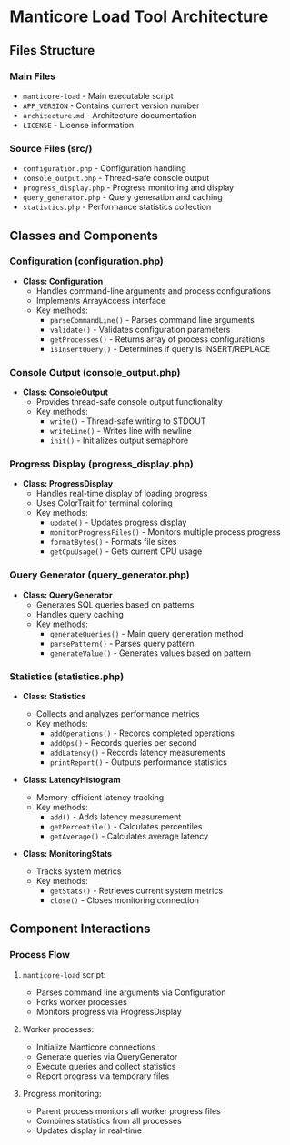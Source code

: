 # Manticore Load Tool Architecture

## Files Structure

### Main Files
- `manticore-load` - Main executable script
- `APP_VERSION` - Contains current version number
- `architecture.md` - Architecture documentation
- `LICENSE` - License information

### Source Files (src/)
- `configuration.php` - Configuration handling
- `console_output.php` - Thread-safe console output
- `progress_display.php` - Progress monitoring and display
- `query_generator.php` - Query generation and caching
- `statistics.php` - Performance statistics collection

## Classes and Components

### Configuration (configuration.php)
- **Class: Configuration**
  - Handles command-line arguments and process configurations
  - Implements ArrayAccess interface
  - Key methods:
    - `parseCommandLine()` - Parses command line arguments
    - `validate()` - Validates configuration parameters
    - `getProcesses()` - Returns array of process configurations
    - `isInsertQuery()` - Determines if query is INSERT/REPLACE

### Console Output (console_output.php)
- **Class: ConsoleOutput**
  - Provides thread-safe console output functionality
  - Key methods:
    - `write()` - Thread-safe writing to STDOUT
    - `writeLine()` - Writes line with newline
    - `init()` - Initializes output semaphore

### Progress Display (progress_display.php)
- **Class: ProgressDisplay**
  - Handles real-time display of loading progress
  - Uses ColorTrait for terminal coloring
  - Key methods:
    - `update()` - Updates progress display
    - `monitorProgressFiles()` - Monitors multiple process progress
    - `formatBytes()` - Formats file sizes
    - `getCpuUsage()` - Gets current CPU usage

### Query Generator (query_generator.php)
- **Class: QueryGenerator**
  - Generates SQL queries based on patterns
  - Handles query caching
  - Key methods:
    - `generateQueries()` - Main query generation method
    - `parsePattern()` - Parses query pattern
    - `generateValue()` - Generates values based on pattern

### Statistics (statistics.php)
- **Class: Statistics**
  - Collects and analyzes performance metrics
  - Key methods:
    - `addOperations()` - Records completed operations
    - `addQps()` - Records queries per second
    - `addLatency()` - Records latency measurements
    - `printReport()` - Outputs performance statistics

- **Class: LatencyHistogram**
  - Memory-efficient latency tracking
  - Key methods:
    - `add()` - Adds latency measurement
    - `getPercentile()` - Calculates percentiles
    - `getAverage()` - Calculates average latency

- **Class: MonitoringStats**
  - Tracks system metrics
  - Key methods:
    - `getStats()` - Retrieves current system metrics
    - `close()` - Closes monitoring connection

## Component Interactions

### Process Flow
1. `manticore-load` script:
   - Parses command line arguments via Configuration
   - Forks worker processes
   - Monitors progress via ProgressDisplay

2. Worker processes:
   - Initialize Manticore connections
   - Generate queries via QueryGenerator
   - Execute queries and collect statistics
   - Report progress via temporary files

3. Progress monitoring:
   - Parent process monitors all worker progress files
   - Combines statistics from all processes
   - Updates display in real-time